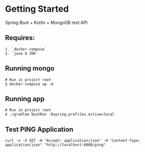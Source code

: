 # Getting Started

Spring Boot + Kotlin + MongoDB rest API

## Requires:
```
1. `docker-compose`
2. `java 8 JDK` 
```

## Running mongo
```
# Run in project root
$ docker-compose up -d
```

## Running app
```
# Run in project root
$ ./gradlew bootRun -Dspring.profiles.active=local
```

## Test PING Application
```
curl -v -X GET -H "Accept: application/json" -H "Content-Type: application/json" "http://localhost:8080/ping"
```
